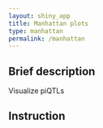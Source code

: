 ```yaml
---
layout: shiny_app
title: Manhattan plots
type: manhattan
permalink: /manhattan
---
```

## Brief description
Visualize piQTLs 

## Instruction
